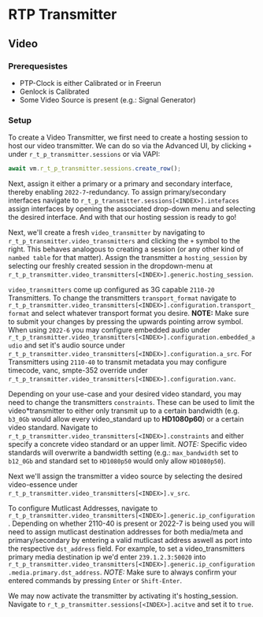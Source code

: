 # RTP Transmitter

## Video

### Prerequesistes

- PTP-Clock is either Calibrated or in Freerun
- Genlock is Calibrated
- Some Video Source is present (e.g.: Signal Generator)

### Setup

To create a Video Transmitter, we first need to create a hosting session to host our video transmitter. We can do so via the Advanced UI, by clicking `+` under `r_t_p_transmitter.sessions` or via VAPI:

```typescript
await vm.r_t_p_transmitter.sessions.create_row();
```

Next, assign it either a primary or a primary and secondary interface, thereby enabling `2022-7`-redundancy.
To assign primary/secondary interfaces navigate to `r_t_p_transmitter.sessions[<INDEX>].intefaces` assign interfaces by opening the associated drop-down menu and selecting the desired interface. And with that our hosting session is ready to go!

Next, we'll create a fresh `video_transmitter` by navigating to `r_t_p_transmitter.video_transmitters` and clicking the `+` symbol to the right. This behaves analogous to creating a session (or any other kind of `nambed table` for that matter).
Assign the transmitter a `hosting_session` by selecting our freshly created session in the dropdown-menu at `r_t_p_transmitter.video_transmitters[<INDEX>].generic.hosting_session`.

`video_transmitters` come up configured as 3G capable `2110-20` Transmitters. To change the transmitters `transport_format` navigate to `r_t_p_transmitter.video_transmitters[<INDEX>].configuration.transport_format` and select whatever transport format you desire. **NOTE:** Make sure to submit your changes by pressing the upwards pointing arrow symbol.
When using `2022-6` you may configure embedded audio under `r_t_p_transmitter.video_transmitters[<INDEX>].configuration.embedded_audio` and set it's audio source under `r_t_p_transmitter.video_transmitters[<INDEX>].configuration.a_src`. For Transmitters using `2110-40` to transmit metadata you may configure timecode, vanc, smpte-352 override under `r_t_p_transmitter.video_transmitters[<INDEX>].configuration.vanc`.

Depending on your use-case and your desired video standard, you may need to change the transmitters `constraints`. These can be used to limit the video*transmitter to either only transmit up to a certain bandwidth (e.g. `b3_0Gb` would allow every video_standard up to **HD1080p60**) or a certain video standard. Navigate to `r_t_p_transmitter.video_transmitters[<INDEX>].constraints` and either specify a concrete video standard or an upper limit. _NOTE:_ Specific video standards will overwrite a bandwidth setting (e.g.: `max_bandwidth` set to `b12_0Gb` and standard set to `HD1080p50` would only allow `HD1080p50`).

Next we'll assign the transmitter a video source by selecting the desired video-essence under `r_t_p_transmitter.video_transmitters[<INDEX>].v_src`.

To configure Mutlicast Addresses, navigate to `r_t_p_transmitter.video_transmitters[<INDEX>].generic.ip_configuration`. Depending on whether 2110-40 is present or 2022-7 is being used you will need to assign mutlicast destination addresses for both media/meta and primary/secondary by entering a valid mutlicast address aswell as port into the respective `dst_address` field. For example, to set a video_transmitters primary media destination ip we'd enter `239.1.2.3:50020` into `r_t_p_transmitter.video_transmitters[<INDEX>].generic.ip_configuration.media.primary.dst_address`. _NOTE:_ Make sure to always confirm your entered commands by pressing `Enter` or `Shift-Enter`.

We may now activate the transmitter by activating it's hosting_session. Navigate to `r_t_p_transmitter.sessions[<INDEX>].acitve` and set it to `true`.

